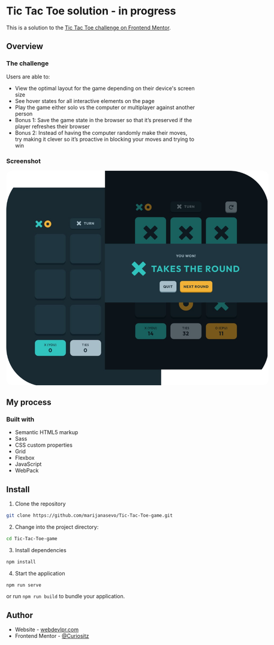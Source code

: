 # Tic Tac Toe solution - in progress

This is a solution to the [Tic Tac Toe challenge on Frontend Mentor](https://www.frontendmentor.io/challenges/tic-tac-toe-game-Re7ZF_E2v).

<!-- ## Table of contents

- [Tic Tac Toe solution](#frontend-mentor---news-homepage-solution)
  - [Table of contents](#table-of-contents)
  - [Overview](#overview)
    - [The challenge](#the-challenge)
    - [Screenshot](#screenshot)
    - [Links](#links)
  - [My process](#my-process)
    - [Built with](#built-with)
    - [What I learned](#what-i-learned)
    - [Optimizations](#optimizations)
  - [Author](#author) -->


## Overview

### The challenge

Users are able to:

- View the optimal layout for the game depending on their device's screen size
- See hover states for all interactive elements on the page
- Play the game either solo vs the computer or multiplayer against another person
- Bonus 1: Save the game state in the browser so that it’s preserved if the player refreshes their browser
- Bonus 2: Instead of having the computer randomly make their moves, try making it clever so it’s proactive in blocking your moves and trying to win

### Screenshot

<img src="./tic-tac-toe-screen-shot.png" style="border-radius: 15px; max-width: 700px">

<!-- ### Links

- Live Site URL: [Live site](https://marijanasevo.github.io/tic-tac-toe-game/) -->

## My process

### Built with

- Semantic HTML5 markup
- Sass
- CSS custom properties
- Grid
- Flexbox
- JavaScript
- WebPack

<!-- ### What I learned

I've been playing with webpack just to get a feel of it.  -->


<!-- ### Optimizations

... -->

## Install

1. Clone the repository
``` bash
git clone https://github.com/marijanasevo/Tic-Tac-Toe-game.git
```
2. Change into the project directory:
```bash
cd Tic-Tac-Toe-game
```
3. Install dependencies
```bash
npm install
```
4. Start the application
```bash
npm run serve
```
or run `npm run build` to bundle your application.


## Author

- Website - [webdevlpr.com](https://webdevlpr.com/)
- Frontend Mentor - [@Curiositz](https://www.frontendmentor.io/profile/Curiositz)